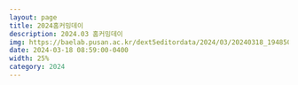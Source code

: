 ```yaml
---
layout: page
title: 2024홈커밍데이
description: 2024.03 홈커밍데이
img: https://baelab.pusan.ac.kr/dext5editordata/2024/03/20240318_194850093_90694.jpg
date: 2024-03-18 08:59:00-0400
width: 25%
category: 2024
---
```

